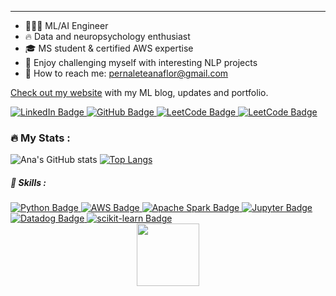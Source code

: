 ---
- 👩🏻‍💻 ML/AI Engineer
- 🔥 Data and neuropsychology enthusiast 
- 🎓 MS student & certified AWS expertise
- 🏅 Enjoy challenging myself with interesting NLP projects
- 💌 How to reach me: pernaleteanaflor@gmail.com

[Check out my website](https://anapernalete.github.io/) with my ML blog, updates and portfolio. 

<div id="badges">
  <a href="https://www.linkedin.com/in/anapernalete/">
    <img src="https://img.shields.io/badge/LinkedIn-blue?style=for-the-badge&logo=linkedin&logoColor=white" alt="LinkedIn Badge"/>
  </a>
  <a href="https://github.com/anapernalete?tab=repositories">
    <img src="https://img.shields.io/badge/Github-black?style=for-the-badge&logo=github&logoColor=white" alt="GitHub Badge"/>
  </a>
    <a href="https://leetcode.com/anapernalete/">
    <img src="https://img.shields.io/badge/-LeetCode-FFA116?style=for-the-badge&logo=LeetCode&logoColor=black" alt="LeetCode Badge"/>
  </a>
    <a href="https://www.kaggle.com/anaflorpernalete">
    <img src="https://img.shields.io/badge/Kaggle-20BEFF?style=for-the-badge&logo=Kaggle&logoColor=white" alt="LeetCode Badge"/>
  </a>
</div>


<img src="https://komarev.com/ghpvc/?username=anapernalete&style=flat-square&color=blue" alt=""/>

### :fire: My Stats :

![Ana's GitHub stats](https://github-readme-stats.vercel.app/api?username=anapernalete&show_icons=true&theme=radical&hide=stars,contribs&hide_rank=true) [![Top Langs](https://github-readme-stats.vercel.app/api/top-langs/?username=anapernalete&layout=compact&theme=vision-friendly-dark)](https://github.com/anuraghazra/github-readme-stats)

##### :telescope: Skills :

<div id="badges">
  <a href="#">
    <img src="https://img.shields.io/badge/Python-14354C?style=for-the-badge&logo=python&logoColor=white" alt="Python Badge"/>
  </a>
  <a href="#">
    <img src="https://img.shields.io/badge/Amazon_AWS-FF9900?style=for-the-badge&logo=amazonaws&logoColor=white" alt="AWS Badge"/>
  </a>
  <a href="#">
    <img src="https://img.shields.io/badge/Apache%20Spark-FDEE21?style=flat-square&logo=apachespark&logoColor=black" alt="Apache Spark Badge"/>
  </a>
  <a href="#">
    <img src="https://img.shields.io/badge/jupyter-%23FA0F00.svg?style=for-the-badge&logo=jupyter&logoColor=white" alt="Jupyter Badge"/>
  </a>
  <a href="#">
    <img src="https://img.shields.io/badge/datadog-%23632CA6.svg?style=for-the-badge&logo=datadog&logoColor=white" alt="Datadog Badge"/>
  </a>
  <a href="#">
    <img src="https://img.shields.io/badge/scikit--learn-%23F7931E.svg?style=for-the-badge&logo=scikit-learn&logoColor=white" alt="scikit-learn Badge"/>
  </a>
</div>
</div>

<div id="header" align="center">
  <img src="https://media.giphy.com/media/CtDSNQYv0gQbPSn28O/giphy.gif" width="100"/>
</div>
